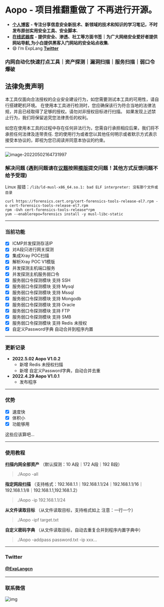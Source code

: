 # Aopo - 项目推翻重做了 不再进行开源。

- [**个人博客**](https://blog.yunjianxx.com/) **- 专注分享信息安全新技术、新领域的技术和知识的学习笔记，不时发布原创实用安全工具、安全脚本.**
- [**在线武器库**](https://link.yunjianxx.com/) **- 提供安全、渗透、社工等方面书签｜为广大网络安全爱好者提供网站导航,为小白提供黑客入门网站的安全站点收集.**
- 😄 I’m ExpLang [**Twitter**](https://twitter.com/ExpLang_Cn)

### 内网自动化快速打点工具｜资产探测｜漏洞扫描｜服务扫描｜弱口令爆破

## 法律免责声明
本工具仅面向合法授权的企业安全建设行为，如您需要测试本工具的可用性，请自行搭建靶机环境。 在使用本工具进行检测时，您应确保该行为符合当地的法律法规，并且已经取得了足够的授权。请勿对非授权目标进行扫描。 如果发现上述禁止行为，我们将保留追究您法律责任的权利。

如您在使用本工具的过程中存在任何非法行为，您需自行承担相应后果，我们将不承担任何法律及连带责任. 您的使用行为或者您以其他任何明示或者默示方式表示接受本协议的，即视为您已阅读并同意本协议的约束。

----

![image-20220502164731997](https://tva1.sinaimg.cn/large/e6c9d24egy1h1u5nlze31j20ym0u0q8r.jpg)

### 解决问题 (遇到问题请在[议题](https://github.com/ExpLangcn/Aopo/issues)按照[模版](https://github.com/ExpLangcn/Aopo/issues/1)提交问题！其他方式反馈问题不给予受理)

Linux 报错：`/lib/ld-musl-x86_64.so.1: bad ELF interpreter: 没有那个文件或目录`

```
curl https://forensics.cert.org/cert-forensics-tools-release-el7.rpm -o cert-forensics-tools-release-el7.rpm 
rpm -Uvh cert-forensics-tools-release*rpm
yum --enablerepo=forensics install -y musl-libc-static
```

----

### 当前功能

- [x] ICMP并发探测存活IP
- [x] 对A段只进行网关探测
- [x] 集成Xray POC扫描
- [x] 解析Xray POC V1模版
- [x] 并发探测主机端口服务
- [x] 并发探测主机服务弱口令
- [x] 服务弱口令探测模块 支持 SSH
- [x] 服务弱口令探测模块 支持 Mysql
- [x] 服务弱口令探测模块 支持 Mssql
- [x] 服务弱口令探测模块 支持 Mongodb
- [x] 服务弱口令探测模块 支持 Oracle
- [x] 服务弱口令探测模块 支持 FTP
- [x] 服务弱口令探测模块 支持 SMB
- [x] 服务弱口令探测模块 支持 Redis 未授权
- [x] 自定义Password字典 自动合并到程序内置

----

### 更新记录

* **2022.5.02 Aopo V1.0.2**
  * 新增 Redis 未授权扫描
  * 新增 自定义Password字典，自动合并去重
* **2022.4.29 Aopo V1.0.1**
  * 发布程序

----

### 优势

- [x] 速度快
- [x] 体积小
- [x] 功能够用

这些应该算吧...

----

### 使用教程

**扫描内网全部资产** （默认探测：10 A段｜172 A段｜192 B段）

> ./Aopo -all

**指定网段扫描** （支持格式：192.168.1.1｜192.168.1.1/24｜192.168.1.1/16｜192.168.1.1/8｜192.168.1.1,192.168.1.2）

> ./Aopo -ip 192.168.1.1/24

**从文件读取目标** （从文件读取目标，支持格式如上 注意：一行一个）

> ./Aopo -ipf target.txt

**自定义密码字典** （从文件读取目标，自动去重复合并到程序内置字典中）

> ./Aopo -addpass password.txt -ip xxx...

----

### Twitter

#### [@ExpLangcn](https://twitter.com/ExpLangcn)

----

### 联系微信

![img](https://tva1.sinaimg.cn/large/e6c9d24egy1h1u6xw8ygsj20u0123act.jpg)
